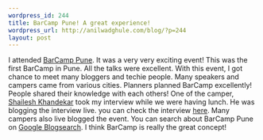 ```yaml
--- 
wordpress_id: 244
title: BarCamp Pune! A great experience!
wordpress_url: http://anilwadghule.com/blog/?p=244
layout: post
---
```

I attended <a href="http://barcamp.org/BarCampPune" target="_blank">BarCamp Pune</a>. It was a very very exciting event! This was the first BarCamp in Pune. All the talks were excellent.  With this event, I got chance to meet many bloggers and techie people. Many speakers and campers came from various cities. Planners planned BarCamp excellently! People shared their knowledge with each others! One of the camper, <a href="http://vidagdha.wordpress.com/about/" target="_blank">Shailesh Khandekar</a> took my interview while we were having lunch. He was blogging the interview live. you can check the interview <a href="http://vidagdha.wordpress.com/2006/06/17/barcamppani/">here</a>. Many campers also live blogged the event. You can search about BarCamp Pune on <a href="http://blogsearch.google.com/blogsearch?hl=en&amp;ie=UTF-8&q=BarCampPune&amp;scoring=d" target="_blank">Google Blogsearch</a>. I think BarCamp is really the great concept!
